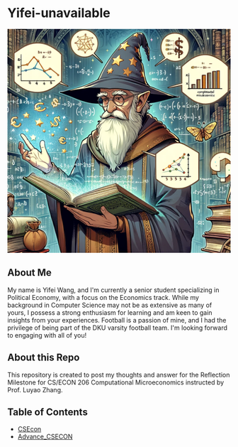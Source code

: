 # Yifei-unavailable
![My Avatar](avatar_converted_to_png.png)

## About Me
My name is Yifei Wang, and I'm currently a senior student specializing in Political Economy, with a focus on the Economics track. While my background in Computer Science may not be as extensive as many of yours, I possess a strong enthusiasm for learning and am keen to gain insights from your experiences. Football is a passion of mine, and I had the privilege of being part of the DKU varsity football team. I'm looking forward to engaging with all of you!

## About this Repo
This repository is created to post my thoughts and answer for the Reflection Milestone for CS/ECON 206 Computational Microeconomics instructed by Prof. Luyao Zhang. 

## Table of Contents
- [CSEcon](CSEcon)
- [Advance_CSECON](Advance_CSECON)

